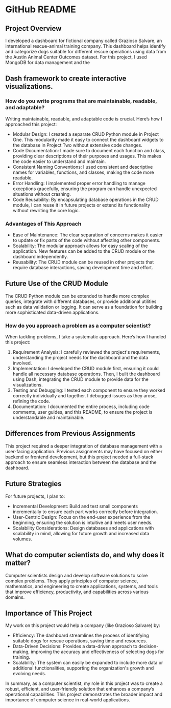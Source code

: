 # GitHub README
## Project Overview

I developed a dashboard for fictional company called Grazioso Salvare, an international rescue-animal training company. This dashboard helps identify and categorize dogs suitable for different rescue operations using data from the Austin Animal Center Outcomes dataset. For this project, I used MongoDB for data management and the 

## Dash framework to create interactive visualizations.

### How do you write programs that are maintainable, readable, and adaptable?
Writing maintainable, readable, and adaptable code is crucial. Here’s how I approached this project:
*	Modular Design: I created a separate CRUD Python module in Project One. This modularity made it easy to connect the dashboard widgets to the database in Project Two without extensive code changes.
*	Code Documentation: I made sure to document each function and class, providing clear descriptions of their purposes and usages. This makes the code easier to understand and maintain.
*	Consistent Naming Conventions: I used consistent and descriptive names for variables, functions, and classes, making the code more readable.
*	Error Handling: I implemented proper error handling to manage exceptions gracefully, ensuring the program can handle unexpected situations without crashing.
*	Code Reusability: By encapsulating database operations in the CRUD module, I can reuse it in future projects or extend its functionality without rewriting the core logic.

### Advantages of This Approach
*	Ease of Maintenance: The clear separation of concerns makes it easier to update or fix parts of the code without affecting other components.
*	Scalability: The modular approach allows for easy scaling of the application. New features can be added to the CRUD module or the dashboard independently.
*	Reusability: The CRUD module can be reused in other projects that require database interactions, saving development time and effort.

## Future Use of the CRUD Module

The CRUD Python module can be extended to handle more complex queries, integrate with different databases, or provide additional utilities such as data validation or logging. It can serve as a foundation for building more sophisticated data-driven applications.

### How do you approach a problem as a computer scientist?

When tackling problems, I take a systematic approach. Here’s how I handled this project:
1.	Requirement Analysis: I carefully reviewed the project's requirements, understanding the project needs for the dashboard and the data involved.
2.	Implementation: I developed the CRUD module first, ensuring it could handle all necessary database operations. Then, I built the dashboard using Dash, integrating the CRUD module to provide data for the visualizations.
3.	Testing and Debugging: I tested each component to ensure they worked correctly individually and together. I debugged issues as they arose, refining the code.
4.	Documentation: I documented the entire process, including code comments, user guides, and this README, to ensure the project is understandable and maintainable.

## Differences from Previous Assignments

This project required a deeper integration of database management with a user-facing application. Previous assignments may have focused on either backend or frontend development, but this project needed a full-stack approach to ensure seamless interaction between the database and the dashboard.

## Future Strategies

For future projects, I plan to:
*	Incremental Development: Build and test small components incrementally to ensure each part works correctly before integration.
*	User-Centric Design: Focus on the end-user experience from the beginning, ensuring the solution is intuitive and meets user needs.
*	Scalability Considerations: Design databases and applications with scalability in mind, allowing for future growth and increased data volumes.

## What do computer scientists do, and why does it matter?
Computer scientists design and develop software solutions to solve complex problems. They apply principles of computer science, mathematics, and engineering to create applications, systems, and tools that improve efficiency, productivity, and capabilities across various domains.

## Importance of This Project

My work on this project would help a company (like Grazioso Salvare) by:
*	Efficiency: The dashboard streamlines the process of identifying suitable dogs for rescue operations, saving time and resources.
*	Data-Driven Decisions: Provides a data-driven approach to decision-making, improving the accuracy and effectiveness of selecting dogs for training.
*	Scalability: The system can easily be expanded to include more data or additional functionalities, supporting the organization's growth and evolving needs.

In summary, as a computer scientist, my role in this project was to create a robust, efficient, and user-friendly solution that enhances a company’s operational capabilities. This project demonstrates the broader impact and importance of computer science in real-world applications.

